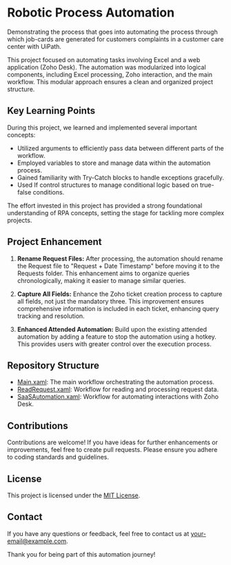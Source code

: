 # Robotic Process Automation

Demonstrating the process that goes into automating the process through which job-cards are generated for customers complaints in a customer care center with UiPath. 

 This project focused on automating tasks involving Excel and a web application (Zoho Desk). The automation was modularized into logical components, including Excel processing, Zoho interaction, and the main workflow. This modular approach ensures a clean and organized project structure.

## Key Learning Points

During this project, we learned and implemented several important concepts:

- Utilized arguments to efficiently pass data between different parts of the workflow.
- Employed variables to store and manage data within the automation process.
- Gained familiarity with Try-Catch blocks to handle exceptions gracefully.
- Used If control structures to manage conditional logic based on true-false conditions.

The effort invested in this project has provided a strong foundational understanding of RPA concepts, setting the stage for tackling more complex projects.

## Project Enhancement

1. **Rename Request Files:** After processing, the automation should rename the Request file to "Request + Date Timestamp" before moving it to the Requests folder. This enhancement aims to organize queries chronologically, making it easier to manage similar queries.

2. **Capture All Fields:** Enhance the Zoho ticket creation process to capture all fields, not just the mandatory three. This improvement ensures comprehensive information is included in each ticket, enhancing query tracking and resolution.

3. **Enhanced Attended Automation:** Build upon the existing attended automation by adding a feature to stop the automation using a hotkey. This provides users with greater control over the execution process.

## Repository Structure

- [Main.xaml](link-to-main-xaml): The main workflow orchestrating the automation process.
- [ReadRequest.xaml](link-to-readrequest-xaml): Workflow for reading and processing request data.
- [SaaSAutomation.xaml](link-to-saasautomation-xaml): Workflow for automating interactions with Zoho Desk.

## Contributions

Contributions are welcome! If you have ideas for further enhancements or improvements, feel free to create pull requests. Please ensure you adhere to coding standards and guidelines.

## License

This project is licensed under the [MIT License](LICENSE).

## Contact

If you have any questions or feedback, feel free to contact us at [your-email@example.com](mailto:your-email@example.com).

Thank you for being part of this automation journey!

